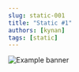 ```yaml
---
slug: static-001
title: "Static #1"
authors: [kynan]
tags: [static]
---
```


![Example banner](/img/stories/static/001.PNG)
